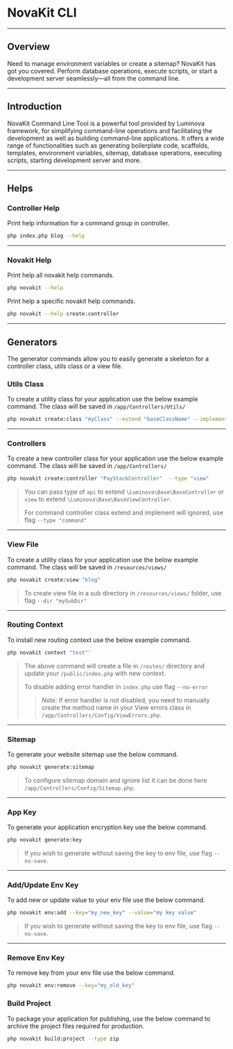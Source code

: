 # NovaKit CLI

***

## Overview

Need to manage environment variables or create a sitemap? NovaKit has got you covered. Perform database operations, execute scripts, or start a development server seamlessly—all from the command line.

***

## Introduction

NovaKit Command Line Tool is a powerful tool provided by Luminova framework, for simplifying command-line operations and facilitating the development as well as building command-line applications. It offers a wide range of functionalities such as generating boilerplate code, scaffolds, templates, environment variables, sitemap, database operations, executing scripts, starting development server and more.

***
## Helps

### Controller Help

Print help information for a command group in controller.

```bash
php index.php blog --help
```

***

### Novakit Help

Print help all novakit help commands.

```bash
php novakit --help
```

Print help a specific novakit help commands.

```bash
php novakit --help create:controller
```

***

## Generators
The generator commands allow you to easily generate a skeleton for a controller class, utils class or a view file.

### Utils Class

To create a utility class for your application use the below example command.
The class will be saved in `/app/Controllers/Utils/`

```bash
php novakit create:class "myClass" --extend "baseClassName" --implement "myClassInterface"
```

***

### Controllers

To create a new controller class for your application use the below example command.
The class will be saved in `/app/Controllers/`

```bash
php novakit create:controller "PayStackController"  --type "view"
```

> You can pass type of `api` to extend `\Luminova\Base\BaseController` or `view` to extend `\Luminova\Base\BaseViewController`.
> 
> For command controller class extend and implement will ignored, use flag `--type "command"`

***

### View File

To create a utility class for your application use the below example command.
The class will be saved in `/resources/views/`

```bash
php novakit create:view "blog" 
```

> To create view file in a sub directory in `/resources/views/` folder, use flag `--dir "mySubDir"` 

***

### Routing Context

To install new routing context use the below example command.

```bash
php novakit context "test"'
```

> The above command will create a file in `/routes/` directory and update your `/public/index.php` with new context.
> 
> To disable adding error handler in `index.php` use flag `--no-error`
> > *Note:* If error handler is not disabled, you need to manually create the method name in your View errors class in `/app/Controllers/Config/ViewErrors.php`.

***

### Sitemap

To generate your website sitemap use the below command.

```bash
php novakit generate:sitemap
```

> To configure sitemap domain and ignore list it can be done here `/app/Controllers/Config/Sitemap.php`.

***

### App Key

To generate your application encryption key use the below command.

```bash
php novakit generate:key
```

> If you wish to generate without saving the key to env file, use flag `--no-save`.

***

### Add/Update Env Key

To add new or update value to your env file use the below command.

```bash
php novakit env:add --key="my_new_key" --value="my key value"
```

> If you wish to generate without saving the key to env file, use flag `--no-save`.

***

### Remove Env Key

To remove key from your env file use the below command.

```bash
php novakit env:remove --key="my_old_key"
```

### Build Project

To package your application for publishing, use the below command to archive the project files required for production. 

```bash 
php novakit build:project --type zip
```
